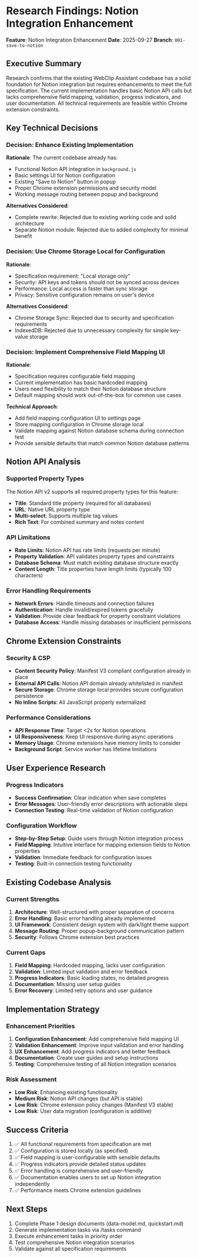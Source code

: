 # Research Findings: Notion Integration Enhancement

**Feature**: Notion Integration Enhancement
**Date**: 2025-09-27
**Branch**: `001-save-to-notion`

## Executive Summary
Research confirms that the existing WebClip Assistant codebase has a solid foundation for Notion integration but requires enhancements to meet the full specification. The current implementation handles basic Notion API calls but lacks comprehensive field mapping, validation, progress indicators, and user documentation. All technical requirements are feasible within Chrome extension constraints.

## Key Technical Decisions

### Decision: Enhance Existing Implementation
**Rationale**: The current codebase already has:
- Functional Notion API integration in `background.js`
- Basic settings UI for Notion configuration
- Existing "Save to Notion" button in popup
- Proper Chrome extension permissions and security model
- Working message routing between popup and background

**Alternatives Considered**:
- Complete rewrite: Rejected due to existing working code and solid architecture
- Separate Notion module: Rejected due to added complexity for minimal benefit

### Decision: Use Chrome Storage Local for Configuration
**Rationale**:
- Specification requirement: "Local storage only"
- Security: API keys and tokens should not be synced across devices
- Performance: Local access is faster than sync storage
- Privacy: Sensitive configuration remains on user's device

**Alternatives Considered**:
- Chrome Storage Sync: Rejected due to security and specification requirements
- IndexedDB: Rejected due to unnecessary complexity for simple key-value storage

### Decision: Implement Comprehensive Field Mapping UI
**Rationale**:
- Specification requires configurable field mapping
- Current implementation has basic hardcoded mapping
- Users need flexibility to match their Notion database structure
- Default mapping should work out-of-the-box for common use cases

**Technical Approach**:
- Add field mapping configuration UI to settings page
- Store mapping configuration in Chrome storage local
- Validate mapping against Notion database schema during connection test
- Provide sensible defaults that match common Notion database patterns

## Notion API Analysis

### Supported Property Types
The Notion API v2 supports all required property types for this feature:
- **Title**: Standard title property (required for all databases)
- **URL**: Native URL property type
- **Multi-select**: Supports multiple tag values
- **Rich Text**: For combined summary and notes content

### API Limitations
- **Rate Limits**: Notion API has rate limits (requests per minute)
- **Property Validation**: API validates property types and constraints
- **Database Schema**: Must match existing database structure exactly
- **Content Length**: Title properties have length limits (typically 100 characters)

### Error Handling Requirements
- **Network Errors**: Handle timeouts and connection failures
- **Authentication**: Handle invalid/expired tokens gracefully
- **Validation**: Provide clear feedback for property constraint violations
- **Database Access**: Handle missing databases or insufficient permissions

## Chrome Extension Constraints

### Security & CSP
- **Content Security Policy**: Manifest V3 compliant configuration already in place
- **External API Calls**: Notion API domain already whitelisted in manifest
- **Secure Storage**: Chrome storage local provides secure configuration persistence
- **No Inline Scripts**: All JavaScript properly externalized

### Performance Considerations
- **API Response Time**: Target <2s for Notion operations
- **UI Responsiveness**: Keep UI responsive during async operations
- **Memory Usage**: Chrome extensions have memory limits to consider
- **Background Script**: Service worker has lifetime limitations

## User Experience Research

### Progress Indicators
- **Success Confirmation**: Clear indication when save completes
- **Error Messages**: User-friendly error descriptions with actionable steps
- **Connection Testing**: Real-time validation of Notion configuration

### Configuration Workflow
- **Step-by-Step Setup**: Guide users through Notion integration process
- **Field Mapping**: Intuitive interface for mapping extension fields to Notion properties
- **Validation**: Immediate feedback for configuration issues
- **Testing**: Built-in connection testing functionality

## Existing Codebase Analysis

### Current Strengths
1. **Architecture**: Well-structured with proper separation of concerns
2. **Error Handling**: Basic error handling already implemented
3. **UI Framework**: Consistent design system with dark/light theme support
4. **Message Routing**: Proper popup-background communication pattern
5. **Security**: Follows Chrome extension best practices

### Current Gaps
1. **Field Mapping**: Hardcoded mapping, lacks user configuration
2. **Validation**: Limited input validation and error feedback
3. **Progress Indicators**: Basic loading states, no detailed progress
4. **Documentation**: Missing user setup guides
5. **Error Recovery**: Limited retry options and user guidance

## Implementation Strategy

### Enhancement Priorities
1. **Configuration Enhancement**: Add comprehensive field mapping UI
2. **Validation Enhancement**: Improve input validation and error handling
3. **UX Enhancement**: Add progress indicators and better feedback
4. **Documentation**: Create user guides and setup instructions
5. **Testing**: Comprehensive testing of all Notion integration scenarios

### Risk Assessment
- **Low Risk**: Enhancing existing functionality
- **Medium Risk**: Notion API changes (but API is stable)
- **Low Risk**: Chrome extension policy changes (Manifest V3 stable)
- **Low Risk**: User data migration (configuration is additive)

## Success Criteria
1. ✅ All functional requirements from specification are met
2. ✅ Configuration is stored locally (as specified)
3. ✅ Field mapping is user-configurable with sensible defaults
4. ✅ Progress indicators provide detailed status updates
5. ✅ Error handling is comprehensive and user-friendly
6. ✅ Documentation enables users to set up Notion integration independently
7. ✅ Performance meets Chrome extension guidelines

## Next Steps
1. Complete Phase 1 design documents (data-model.md, quickstart.md)
2. Generate implementation tasks via /tasks command
3. Execute enhancement tasks in priority order
4. Test comprehensive Notion integration scenarios
5. Validate against all specification requirements